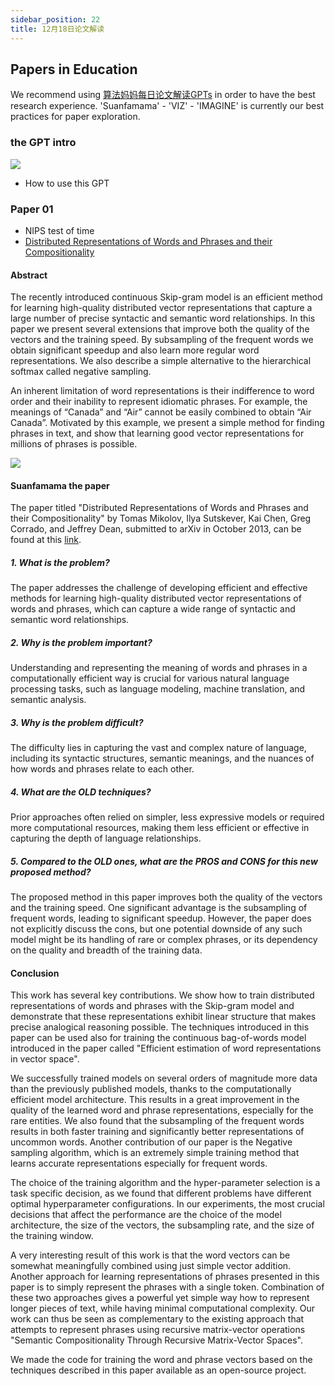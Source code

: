 ```yaml
---
sidebar_position: 22
title: 12月18日论文解读
---
```


## Papers in Education 

We recommend using [算法妈妈每日论文解读GPTs](https://chat.openai.com/g/g-d85WVbueb-suan-fa-ma-ma-mei-ri-lun-wen-jie-du) in order to have the best research experience. 'Suanfamama' - 'VIZ' - 'IMAGINE' is currently our best practices for paper exploration.

### the GPT intro

![](./20231216/gpt/how.png)
* How to use this GPT

### Paper 01
* NIPS test of time
* [Distributed Representations of Words and Phrases and their Compositionality](https://ar5iv.labs.arxiv.org/html/1310.4546)

#### Abstract
The recently introduced continuous Skip-gram model is an efficient method for learning high-quality distributed vector representations that capture a large number of precise syntactic and semantic word relationships. In this paper we present several extensions that improve both the quality of the vectors and the training speed. By subsampling of the frequent words we obtain significant speedup and also learn more regular word representations. We also describe a simple alternative to the hierarchical softmax called negative sampling.

An inherent limitation of word representations is their indifference to word order and their inability to represent idiomatic phrases. For example, the meanings of “Canada” and “Air” cannot be easily combined to obtain “Air Canada”. Motivated by this example, we present a simple method for finding phrases in text, and show that learning good vector representations for millions of phrases is possible.

![](./20231218/fig.1.png)

#### Suanfamama the paper
The paper titled "Distributed Representations of Words and Phrases and their Compositionality" by Tomas Mikolov, Ilya Sutskever, Kai Chen, Greg Corrado, and Jeffrey Dean, submitted to arXiv in October 2013, can be found at this [link](https://ar5iv.labs.arxiv.org/html/1310.4546)​​.

##### 1. What is the problem?
The paper addresses the challenge of developing efficient and effective methods for learning high-quality distributed vector representations of words and phrases, which can capture a wide range of syntactic and semantic word relationships.

##### 2. Why is the problem important?
Understanding and representing the meaning of words and phrases in a computationally efficient way is crucial for various natural language processing tasks, such as language modeling, machine translation, and semantic analysis.

##### 3. Why is the problem difficult?
The difficulty lies in capturing the vast and complex nature of language, including its syntactic structures, semantic meanings, and the nuances of how words and phrases relate to each other.

##### 4. What are the OLD techniques?
Prior approaches often relied on simpler, less expressive models or required more computational resources, making them less efficient or effective in capturing the depth of language relationships.

##### 5. Compared to the OLD ones, what are the PROS and CONS for this new proposed method?
The proposed method in this paper improves both the quality of the vectors and the training speed. One significant advantage is the subsampling of frequent words, leading to significant speedup. However, the paper does not explicitly discuss the cons, but one potential downside of any such model might be its handling of rare or complex phrases, or its dependency on the quality and breadth of the training data.

#### Conclusion
This work has several key contributions. We show how to train distributed representations of words and phrases with the Skip-gram model and demonstrate that these representations exhibit linear structure that makes precise analogical reasoning possible. The techniques introduced in this paper can be used also for training the continuous bag-of-words model introduced in the paper called "Efficient estimation of word representations in vector space".

We successfully trained models on several orders of magnitude more data than the previously published models, thanks to the computationally efficient model architecture. This results in a great improvement in the quality of the learned word and phrase representations, especially for the rare entities. We also found that the subsampling of the frequent words results in both faster training and significantly better representations of uncommon words. Another contribution of our paper is the Negative sampling algorithm, which is an extremely simple training method that learns accurate representations especially for frequent words.

The choice of the training algorithm and the hyper-parameter selection is a task specific decision, as we found that different problems have different optimal hyperparameter configurations. In our experiments, the most crucial decisions that affect the performance are the choice of the model architecture, the size of the vectors, the subsampling rate, and the size of the training window.

A very interesting result of this work is that the word vectors can be somewhat meaningfully combined using just simple vector addition. Another approach for learning representations of phrases presented in this paper is to simply represent the phrases with a single token. Combination of these two approaches gives a powerful yet simple way how to represent longer pieces of text, while having minimal computational complexity. Our work can thus be seen as complementary to the existing approach that attempts to represent phrases using recursive matrix-vector operations "Semantic Compositionality Through Recursive Matrix-Vector Spaces".

We made the code for training the word and phrase vectors based on the techniques described in this paper available as an open-source project.